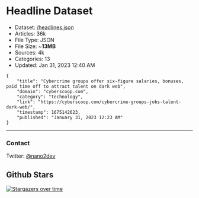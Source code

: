 # Headline Dataset

- Dataset: [/headlines.json](https://raw.githubusercontent.com/fwd/news/master/headlines.json) 
- Articles: 36k
- File Type: JSON
- File Size: ~**13MB**
- Sources: 4k
- Categories: 13
- Updated: Jan 31, 2023 12:40 AM

```
{
    "title": "Cybercrime groups offer six-figure salaries, bonuses, paid time off to attract talent on dark web",
    "domain": "cyberscoop.com",
    "category": "technology",
    "link": "https://cyberscoop.com/cybercrime-groups-jobs-talent-dark-web/",
    "timestamp": 1675142623,
    "published": "January 31, 2023 12:23 AM"
}
```

---

### Contact 

Twitter: [@nano2dev](https://twitter.com/nano2dev)

## Github Stars

[![Stargazers over time](https://starchart.cc/fwd/news.svg)](https://starchart.cc/fwd/news)
